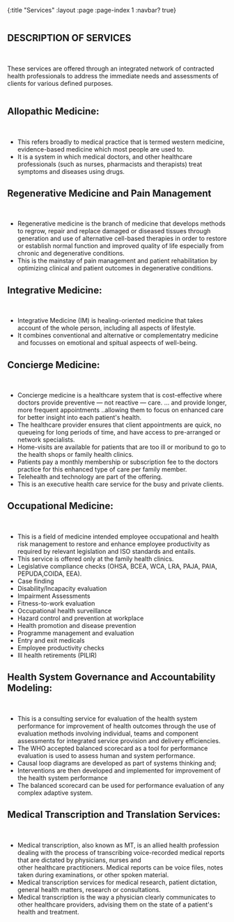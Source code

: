 {:title "Services"
 :layout :page
 :page-index 1
 :navbar? true}

<div class="intro column is-8 is-offset-2">
    <h2 class="title about-title is-1">DESCRIPTION OF SERVICES</h2><br>
        <p class="subtitle">
            These services are offered through an integrated network of contracted health professionals
            to address the immediate needs and assessments of clients for various defined purposes.
        </p>
</div>

<h2 class="title service-title is-2">Allopathic Medicine:</h2><br>

- This refers broadly to medical practice that is termed western medicine, evidence-based medicine which most people are used to.
- It is a system in which medical doctors, and other healthcare professionals (such as nurses, pharmacists and therapists) treat symptoms and diseases using drugs.

<div class="is-divider"></div>
<h2 class="title service-title is-2">Regenerative Medicine and Pain Management</h2><br>

- Regenerative medicine is the branch of medicine that develops methods to regrow, repair and replace damaged or diseased tissues through generation and use of alternative cell-based therapies in order to restore or establish normal function and improved quality of life especially from chronic and degenerative conditions.
- This is the mainstay of pain management and patient rehabilitation by optimizing clinical and patient outcomes in degenerative conditions.

<div class="is-divider"></div>
<h2 class="title service-title is-2">Integrative Medicine:</h2><br>

- Integrative Medicine (IM) is healing-oriented medicine that takes account of the whole person, including all aspects of lifestyle. 
- It combines conventional and alternative or complementatry medicine and focusses on emotional and spitual aspeects of well-being.

<div class="is-divider"></div>
<h2 class="title service-title is-2">Concierge Medicine:</h2><br>

- Concierge medicine is a healthcare system that is cost-effective where doctors provide preventive — not reactive — care. ... and provide longer, more frequent appointments ..allowing them to focus on enhanced care for better insight into each patient's health. 
- The healthcare provider ensures that client appointments are quick, no queueing for long periods of time, and have access to pre-arranged or network specialists. 
- Home-visits are available for patients that are too ill or moribund to go to the health shops or family health clinics.
- Patients pay a monthly membership or subscription fee to the doctors practice for this enhanced type of care per family member.
- Telehealth and technology are part of the offering.
- This is an executive health care service for the busy and private clients.

<div class="is-divider"></div>
<h2 class="title service-title is-2">Occupational Medicine:</h2><br>

- This is a field of medicine intended employee occupational and health risk management to restore and enhance employee productivity as required by relevant legislation and ISO standards and entails.
- This service is offered only at the family health clinics.
- Legislative compliance checks (OHSA, BCEA, WCA, LRA, PAJA, PAIA, PEPUDA,COIDA, EEA).
- Case finding
- Disability/Incapacity evaluation
- Impairment Assessments
- Fitness-to-work evaluation
- Occupational health surveillance
- Hazard control and prevention at workplace
- Health promotion and disease prevention
- Programme management and evaluation
- Entry and exit medicals
- Employee productivity checks
- Ill health retirements (PILIR)

<div class="is-divider"></div>
<h2 class="title service-title is-2">Health System Governance and Accountability Modeling:</h2><br>

- This is a consulting service for evaluation of the health system performance for improvement of health outcomes through the use of evaluation methods involving individual, teams and component assessments for integrated service provision and delivery efficiencies.
- The WHO accepted balanced scorecard as a tool for performance evaluation is used to assess human and system performance.
- Causal loop diagrams are developed as part of systems thinking and;
- Interventions are then developed and implemented for improvement of the health system performance
- The balanced scorecard can be used for performance evaluation of any complex adaptive system.

<div class="is-divider"></div>
<h2 class="title service-title is-2">Medical Transcription and Translation Services:</h2><br>

- Medical transcription, also known as MT, is an allied health profession dealing with the process of transcribing voice-recorded medical reports that are dictated by physicians, nurses and other healthcare practitioners. Medical reports can be voice files, notes taken during examinations, or other spoken material.
- Medical transcription services for medical research, patient dictation, general health matters, research or consultations. 
- Medical transcription is the way a physician clearly communicates to other healthcare providers, advising them on the state of a patient's health and treatment.
